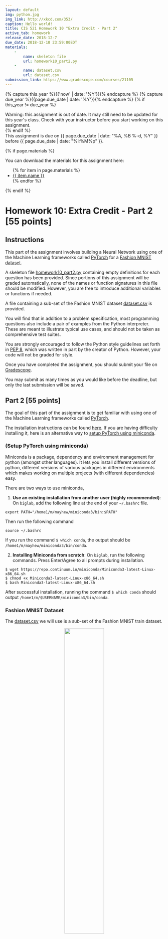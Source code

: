```yaml
---
layout: default
img: python.jpg
img_link: http://xkcd.com/353/
caption: Hello world!
title: CIS 521 Homework 10 "Extra Credit - Part 2"
active_tab: homework
release_date: 2018-12-7
due_date: 2018-12-10 23:59:00EDT
materials:
    - 
        name: skeleton file
        url: homework10_part2.py 
    - 
        name: dataset.csv
        url: dataset.csv 
submission_link: https://www.gradescope.com/courses/21105
---
```


<!-- Check whether the assignment is up to date -->
{% capture this_year %}{{'now' | date: '%Y'}}{% endcapture %}
{% capture due_year %}{{page.due_date | date: '%Y'}}{% endcapture %}
{% if this_year != due_year %} 
<div class="alert alert-danger">
Warning: this assignment is out of date.  It may still need to be updated for this year's class.  Check with your instructor before you start working on this assignment.
</div>
{% endif %}
<!-- End of check whether the assignment is up to date -->


<div class="alert alert-info">
This assignment is due on {{ page.due_date | date: "%A, %B %-d, %Y" }} before {{ page.due_date | date: "%I:%M%p" }}. 
</div>

{% if page.materials %}
<div class="alert alert-info">
You can download the materials for this assignment here:
<ul>
{% for item in page.materials %}
<li><a href="{{item.url}}">{{ item.name }}</a></li>
{% endfor %}
</ul>
</div>
{% endif %}



Homework 10: Extra Credit - Part 2 [55 points]
=============================================================

## <a name="instructions"></a> Instructions


This part of the assignment involves building a Neural Network using one of the Machine Learning frameworks called [PyTorch](https://pytorch.org) for a [Fashion MNIST dataset](https://github.com/zalandoresearch/fashion-mnist).

A skeleton file [homework10_part2.py](homework10_part2.py) containing empty definitions for each question has been provided. Since portions of this assignment will be graded automatically, none of the names or function signatures in this file should be modified. However, you are free to introduce additional variables or functions if needed.

A file containing a sub-set of the Fashion MNIST dataset [dataset.csv](dataset.csv) is provided. 

You will find that in addition to a problem specification, most programming questions also include a pair of examples from the Python interpreter. These are meant to illustrate typical use cases, and should not be taken as comprehensive test suites.

You are strongly encouraged to follow the Python style guidelines set forth in [PEP 8](http://www.python.org/dev/peps/pep-0008/), which was written in part by the creator of Python. However, your code will not be graded for style.

Once you have completed the assignment, you should submit your file on [Gradescope]({{page.submission_link}}).

You may submit as many times as you would like before the deadline, but only the last submission will be saved. 



## <a name="part_2"></a> Part 2 [55 points]

The goal of this part of the assignment is to get familiar with using one of the Machine Learning frameworks called [PyTorch](https://pytorch.org). 

The installation instructions can be found [here](https://pytorch.org/get-started/locally/). If you are having difficulty installing it, here is an alternative way to [setup PyTorch using miniconda](#setup).


### <a name="setup"></a>  (Setup PyTorch using miniconda)
Miniconda is a package, dependency and environment management for python (amongst other languages). It lets you install different versions of python, different versions of various packages in different environments which makes working on multiple projects (with different dependencies) easy.

There are two ways to use miniconda,

1. **Use an existing installation from another user (highly recommended)**: On ```biglab```, add the following line at the end of your ```~/.bashrc``` file.
```
export PATH="/home1/m/mayhew/miniconda3/bin:$PATH"
```
Then run the following command
```
source ~/.bashrc
```
If you run the command ```$ which conda```, the output should be ```/home1/m/mayhew/miniconda3/bin/conda```.

2. **Installing Miniconda from scratch**: On ```biglab```, run the following commands. Press Enter/Agree to all prompts during installation.
```
$ wget https://repo.continuum.io/miniconda/Miniconda3-latest-Linux-x86_64.sh
$ chmod +x Miniconda3-latest-Linux-x86_64.sh
$ bash Miniconda3-latest-Linux-x86_64.sh
```
After successful installation, running the command ```$ which conda``` should output ```/home1/m/$USERNAME/miniconda3/bin/conda```.


### Fashion MNIST Dataset

The [dataset.csv](dataset.csv) we will use is a sub-set of the Fashion MNIST train dataset. 

<p align="center">
<img src="images/fashion-mnist-sprite.png" class="img-responsive" width="50%" height="50%"/>
</p>

<p align="center">
<img src="images/embedding.gif" class="img-responsive" width="50%" height="50%"/>
</p>

The dataset contains 20000 28x28 greyscale images, where each image has a label from one of 10 classes:

| Label | Description |
| --- | --- |
| 0 | T-shirt/top |
| 1 | Trouser |
| 2 | Pullover |
| 3 | Dress |
| 4 | Coat |
| 5 | Sandal |
| 6 | Shirt |
| 7 | Sneaker |
| 8 | Bag |
| 9 | Ankle boot |


### Part 2.1 [5 points]

The [dataset.csv](dataset.csv) is a comma-separated csv file with a header 'label, pixel1, pixel2, ..., pixel 784'. 
The first column 'label' is a label from 0 to 9 inclusively, and the rest of the columns 'pixel1' ... 'pixel784' are 784 pixels of an image for a corresponding label.  

Your task is to fill in `load_data(file_path, reshape_images)`, where `file_path` is a string representing the path to a dataset and `reshape_images` is a boolean flag that indicates whether an image needs to be represented as one dimensional array of 784 pixels or reshaped to (1, 28, 28) array pixels.  This function returns 2 numpy arrays, where the first array corresponds to images and the second to labels. 
 
Since there are 20000 images and labels in `dataset.csv`, you should expect something as follows when the function is called with `reshape_images` set to `False`:

```python
>>> X, Y = load_data('dataset.csv', False)
>>> print(X.shape)
(20000, 784)
>>> print(Y.shape)
(20000,)
```

And something as follows when the function is called with `reshape_images` set to `True`:
```python
>>> X, Y = load_data('dataset.csv', True)
>>> print(X.shape)
(20000, 1, 28, 28)
>>> print(Y.shape)
(20000,)
```

Here is a way to visualise the first image of our data: 

```python
>>> import matplotlib.pyplot as plt
>>> class_names = ['T-Shirt', 'Trouser', 'Pullover', 'Dress', 'Coat', 'Sandal', 'Shirt', 'Sneaker', 'Bag', 'Ankle Boot']
>>> X, Y = load_data('dataset.csv', False)
>>> plt.imshow(X[0].reshape(28, 28), cmap='gray')
>>> plt.title(class_names[Y[0]])
>>> plt.show()
```
<p align="center">
<img src="images/first_image.png" class="img-responsive" width="50%" height="50%"/>
</p>


##### Data Loading and Processing in PyTorch

The `load_data(file_path, reshape_images)` function gets called in the `FashionMNISTDataset` class, which is given in the skeleton file. The `FashionMNISTDataset` class is a custom dataset that inherits [`torch.utils.data.Dataset`](https://pytorch.org/docs/stable/_modules/torch/utils/data/dataset.html#Dataset), which is an abstract class representing a dataset in PyTorch. We filled in the required `__len__` and `__getitem__` functions to return the size of the dataset and to add support the indexing of the dataset. 

```python
from torch.utils.data import Dataset
class FashionMNISTDataset(Dataset):
    def __init__(self, file_path, reshape_images):
        self.X, self.Y = load_data(file_path, reshape_images)

    def __len__(self):
        return len(self.X)

    def __getitem__(self, index):
        return self.X[index], self.Y[index]
```

Similarly to the previous snippets of code:

```python
>>> dataset= FashionMNISTDataset('dataset.csv', False)
>>> print(dataset.X.shape)
(20000, 784)
>>> print(dataset.Y.shape)
(20000,)
>>> dataset= FashionMNISTDataset('dataset.csv', True)
>>> print(dataset.X.shape)
(20000, 1, 28, 28)
>>> print(dataset.Y.shape)
(20000,)
```

This `FashionMNISTDataset` class can be used by [`torch.utils.data.DataLoader`](https://pytorch.org/docs/stable/_modules/torch/utils/data/dataloader.html#DataLoader), which is a dataset iterator and that provides ways to batch the data, shuffle the data, or load the data in parallel. Here is a snippet of code that uses `torch.utils.data.DataLoader` with  `batch_size` set to 10: 
```python
>>> dataset = FashionMNISTDataset('dataset.csv', False)
>>> data_loader = torch.utils.data.DataLoader(dataset=dataset, batch_size=10, shuffle=False)
>>> print(len(data_loader))
2000
>>> images, labels = list(data_loader)[0]
>>> print(type(images))
<class torch.LongTensor>
>>> print(images)
<class torch.LongTensor>

    0     0     0  ...     25     9     0
    0     0     0  ...      0     0     0
    0     0     0  ...      0     0     0
       ...          ⋱          ...       
    0     0     0  ...      0     0     0
    0     0     0  ...      0     0     0
    0     0     1  ...      0     0     0
[torch.LongTensor of size 10x784]
>>> print(type(labels))
<class torch.LongTensor>
>>> print(labels)

 5
 0
 1
 4
 7
 6
 2
 1
 9
 0
[torch.LongTensor of size 10]
```
Note that we added the code to load the data with `torch.utils.data.DataLoader` in the `main()` function of the skeleton file. 


    
### Part 2.2 - 2.4  [45 points]

For the next part of the assignment we give you a few functions that you are welcome to use and modify.  They are:

* The `train(model, data_loader, num_epochs, learning_rate)` function, which accepts the following arguments
1. a `model` which is a subclass of [`torch.nn.Module`](https://pytorch.org/docs/stable/_modules/torch/nn/modules/module.html#Module), 
2. a `data_loader` which is a class of [`torch.utils.data.DataLoader`](https://pytorch.org/docs/stable/_modules/torch/utils/data/dataloader.html#DataLoader) 
3. two hyper-parameters: `num_epochs` and `learning_rate`.
This function trains a `model` for the specified `num_epochs` using [`torch.nn.CrossEntropyLoss`](https://pytorch.org/docs/stable/nn.html#loss-functions) loss function and [`torch.optim.Adam`](https://pytorch.org/docs/stable/optim.html) as an optimizer. Once in a specified amount of iterations, the function prints the current loss, train accuracy, train F1-score for the model. 

* The `evaluate(model, data_loader)` function, which accepts
1. a `model` which is a subclass of [`torch.nn.Module`](https://pytorch.org/docs/stable/_modules/torch/nn/modules/module.html#Module) 
2. a `data_loader` which is a class of [`torch.utils.data.DataLoader`](https://pytorch.org/docs/stable/_modules/torch/utils/data/dataloader.html#DataLoader).

The `evaluate` function returns a list of actual labels and a list of predicted labels by that `model` for this `data_loader` class. This function can be used to get the metrics, such as accuracy or F1-score

* The `plot_confusion_matrix(cm, class_names, title=None)` function, which visualises a confusion matrix. It accepts
1. a confusion matrix `cm`, 
2. a list of corresponding `class_names` 
3. an optional `title`. 

The `plot_confusion_matrix` function was modified from [here](https://scikit-learn.org/stable/auto_examples/model_selection/plot_confusion_matrix.html)


All you have to do is to fill in `__init__(self)` and  `forward(self, x)` for 3 different classes: *Easy*, *Medium*, and *Advanced*.  

#### Part 2.2: Easy [10 pts]

In this part we ask you to fill in `__init__(self)` and  `forward(self, x)` of the `EasyModel` class. `EasyModel` is a subclass of [`torch.nn.Module`](https://pytorch.org/docs/stable/_modules/torch/nn/modules/module.html#Module), which is a base class for all neural network models in PyTorch. 
We ask you to build a model that consists of a single linear layer (using [`torch.nn.Linear`](https://pytorch.org/docs/stable/nn.html#linear-layers)).  You will need to write one line of code.  It starts with `self.fc = torch.nn.Linear`. It maps the size of the representation of an image to the number of classes.
We recommend to have look around the API for [`torch.nn`](https://pytorch.org/docs/stable/nn.html). 

Once you have filled in `__init__(self)` and  `forward(self, x)` of the `EasyModel` class you should expect something similar to this:

```python
>>> class_names = ['T-Shirt', 'Trouser', 'Pullover', 'Dress', 'Coat', 'Sandal', 'Shirt', 'Sneaker', 'Bag', 'Ankle Boot']
>>> num_epochs = 2
>>> batch_size = 100
>>> learning_rate = 0.001
>>> data_loader = torch.utils.data.DataLoader(dataset=FashionMNISTDataset('dataset.csv', False),  batch_size=batch_size, shuffle=True)
>>> easy_model = EasyModel()
>>> train(easy_model, data_loader, num_epochs, learning_rate)
Epoch : 0/2, Iteration : 49/200,  Loss: 5.7422, Train Accuracy: 73.3450, Train F1 Score: 72.6777
Epoch : 0/2, Iteration : 99/200,  Loss: 7.6222, Train Accuracy: 76.7650, Train F1 Score: 75.8522
Epoch : 0/2, Iteration : 149/200,  Loss: 8.9238, Train Accuracy: 76.9600, Train F1 Score: 76.6251
Epoch : 0/2, Iteration : 199/200,  Loss: 6.3722, Train Accuracy: 76.9450, Train F1 Score: 77.1084
Epoch : 1/2, Iteration : 49/200,  Loss: 6.0220, Train Accuracy: 72.7300, Train F1 Score: 73.4246
Epoch : 1/2, Iteration : 99/200,  Loss: 4.4724, Train Accuracy: 78.5450, Train F1 Score: 78.6831
Epoch : 1/2, Iteration : 149/200,  Loss: 3.9865, Train Accuracy: 79.5950, Train F1 Score: 79.3139
Epoch : 1/2, Iteration : 199/200,  Loss: 4.8550, Train Accuracy: 75.4150, Train F1 Score: 73.7432
>>> y_true_easy, y_pred_easy = evaluate(easy_model, data_loader)
>>> print(f'Easy Model: '
          f'Final Train Accuracy: {100.* accuracy_score(y_true_easy, y_pred_easy):.4f},',
          f'Final Train F1 Score: {100.* f1_score(y_true_easy, y_pred_easy, average="weighted"):.4f}')
Easy Model: Final Train Accuracy: 75.4150, Final Train F1 Score: 73.7432
>>> plot_confusion_matrix(confusion_matrix(y_true_easy, y_pred_easy), class_names, 'Easy Model')
```
<p align="center">
<img src="images/easy_model.png" class="img-responsive" width="50%" height="50%"/>
</p>


We reserved multiple datasets for testing with the same distribution of labels as given in `dataset.csv`. We will train and evaluate your model on our end using the same `train()` and `evaluate()` functions as given. 
Full points will be given for an `Easy Model` for num_epochs = 2, batch_size = 100, learning_rate = 0.001 if the accuracy on the reserved datasets and F1-Score is >= 72%.


#### Part 2.3: Medium [15 pts]

In this part we ask you to fill in `__init__(self)` and  `forward(self, x)` of the `Medium` class that is a subclass of [`torch.nn.Module`](https://pytorch.org/docs/stable/_modules/torch/nn/modules/module.html#Module). 
We ask you to build a model that consists of a multiple fully-connected linear layers (using [`torch.nn.Linear`](https://pytorch.org/docs/stable/nn.html#linear-layers)).
The network architecture is open-ended, so it is up to you to decide the number of linear layers and the size of nodes within the hidden layer(s). There are many tutorials online for you to use, for instance [this blog post](http://adventuresinmachinelearning.com/pytorch-tutorial-deep-learning/) gives a good solution for our  `Medium` class  by building a Fully-Connected Network with 2 hidden layers.  You can also use activation functions like ReLU. 
Remember that the input to this model is the size of a one dimensional representation of an image and the output is the number of classes as for the Easy Model.

Once you have filled in `__init__(self)` and  `forward(self, x)` of the `MediumModel` class you should expect something similar to this:
```python
>>> class_names = ['T-Shirt', 'Trouser', 'Pullover', 'Dress', 'Coat', 'Sandal', 'Shirt', 'Sneaker', 'Bag', 'Ankle Boot']
>>> num_epochs = 2
>>> batch_size = 100
>>> learning_rate = 0.001
>>> data_loader = torch.utils.data.DataLoader(dataset=FashionMNISTDataset('dataset.csv', False),  batch_size=batch_size, shuffle=True)
>>> medium_model = MediumModel()
>>> train(medium_model, data_loader, num_epochs, learning_rate)
>>> y_true_medium, y_pred_medium = evaluate(medium_model, data_loader)
Epoch : 0/2, Iteration : 49/200,  Loss: 0.7257, Train Accuracy: 76.7000, Train F1 Score: 76.6240
Epoch : 0/2, Iteration : 99/200,  Loss: 0.6099, Train Accuracy: 79.6000, Train F1 Score: 79.3427
Epoch : 0/2, Iteration : 149/200,  Loss: 0.3406, Train Accuracy: 80.3550, Train F1 Score: 79.2653
Epoch : 0/2, Iteration : 199/200,  Loss: 0.4423, Train Accuracy: 82.2350, Train F1 Score: 82.1259
Epoch : 1/2, Iteration : 49/200,  Loss: 0.6591, Train Accuracy: 82.2450, Train F1 Score: 81.5656
Epoch : 1/2, Iteration : 99/200,  Loss: 0.5055, Train Accuracy: 81.7150, Train F1 Score: 81.2029
Epoch : 1/2, Iteration : 149/200,  Loss: 0.4616, Train Accuracy: 83.9600, Train F1 Score: 83.4397
Epoch : 1/2, Iteration : 199/200,  Loss: 0.3895, Train Accuracy: 84.3500, Train F1 Score: 84.3794
>>> print(f'Medium Model: '
      f'Final Train Accuracy: {100.* accuracy_score(y_true_medium, y_pred_medium):.4f},',
      f'Final F1 Score: {100.* f1_score(y_true_medium, y_pred_medium, average="weighted"):.4f}')
Medium Model: Final Train Accuracy: 84.3500, Final F1 Score: 84.3794
>>> plot_confusion_matrix(confusion_matrix(y_true_medium, y_pred_medium), class_names, 'Medium Model')
```

<p align="center">
<img src="images/medium_model.png" class="img-responsive" width="50%" height="50%"/>
</p>


As before, we reserved multiple datasets for testing with the same distribution of labels as given in `dataset.csv`. We will train and evaluate your model on our end using the same `train()` and `evaluate()` functions as given. 
Full points will be given for a `Medium Model` for num_epochs = 2, batch_size = 100, learning_rate = 0.001 if the accuracy on the reserved datasets and F1-Score is >= 82%.


#### Part 2.3: Advanced [20 pts]

In this part we ask you to fill in `__init__(self)` and  `forward(self, x)` of the `Advanced` class that is a subclass of [`torch.nn.Module`](https://pytorch.org/docs/stable/_modules/torch/nn/modules/module.html#Module).
We ask you to build a Convolutional Neural Network, which will consists of one or more convolutional layers ([`torch.nn.Conv2d`](https://pytorch.org/docs/stable/nn.html#convolutional-layers)) connected by the linear layers. The architecture is open-ended, so it is up to you to decide the number of layers, kernel size, activation functions etc. 
You can see performance of different architectures for this dataset [here](https://github.com/zalandoresearch/fashion-mnist/blob/master/README.md#Benchmark). 
The input to this model, unlike the input for `Easy` and `Medium` Models is expected to be different, and this is the reason why we asked you to reshape the images in Part 2.1. The output of this model remains the same as before.

Once you have filled in `__init__(self)` and  `forward(self, x)` of the `EasyModel` class you can use the following to see the performance of your  

```python
>>> class_names = ['T-Shirt', 'Trouser', 'Pullover', 'Dress', 'Coat', 'Sandal', 'Shirt', 'Sneaker', 'Bag', 'Ankle Boot']
>>> num_epochs = 2
>>> batch_size = 100
>>> learning_rate = 0.001
>>> data_loader_reshaped = torch.utils.data.DataLoader(dataset=FashionMNISTDataset('dataset.csv', True), batch_size=batch_size, shuffle=True)
>>> advanced_model = AdvancedModel()
>>> train(advanced_model, data_loader_reshaped, num_epochs, learning_rate)
>>> y_true_advanced, y_pred_advanced = evaluate(advanced_model, data_loader_reshaped)
Epoch : 0/2, Iteration : 49/200,  Loss: 0.7043, Train Accuracy: 80.2100, Train F1 Score: 79.9030
Epoch : 0/2, Iteration : 99/200,  Loss: 0.4304, Train Accuracy: 84.0650, Train F1 Score: 83.9004
Epoch : 0/2, Iteration : 149/200,  Loss: 0.4911, Train Accuracy: 85.0850, Train F1 Score: 84.4854
Epoch : 0/2, Iteration : 199/200,  Loss: 0.3728, Train Accuracy: 86.9900, Train F1 Score: 86.9663
Epoch : 1/2, Iteration : 49/200,  Loss: 0.3628, Train Accuracy: 87.2150, Train F1 Score: 86.9041
Epoch : 1/2, Iteration : 99/200,  Loss: 0.3961, Train Accuracy: 87.7100, Train F1 Score: 87.7028
Epoch : 1/2, Iteration : 149/200,  Loss: 0.3038, Train Accuracy: 88.9200, Train F1 Score: 88.9186
Epoch : 1/2, Iteration : 199/200,  Loss: 0.3445, Train Accuracy: 89.2500, Train F1 Score: 88.8764
>>> print(f'Advanced Model: '
  f'Final Train Accuracy: {100.* accuracy_score(y_true_advanced, y_pred_advanced):.4f},',
  f'Final F1 Score: {100.* f1_score(y_true_advanced, y_pred_advanced, average="weighted"):.4f}')
Advanced Model: Final Train Accuracy: 89.2500, Final F1 Score: 88.8764
plot_confusion_matrix(confusion_matrix(y_true_advanced, y_pred_advanced), class_names, 'Advanced Model')
```

<p align="center">
<img src="images/advanced_model.png" class="img-responsive" width="50%" height="50%"/>
</p>


As before, we reserved multiple datasets for testing with the same distribution of labels as given in `dataset.csv`. We will train and evaluate your model on our end using the same `train()` and `evaluate()` functions as given. 
Full points will be given for a `Advanced Model` for num_epochs = 2, batch_size = 100, learning_rate = 0.001 if the accuracy on the reserved datasets and F1-Score is >= 88%.


## 3. Feedback [5 points]
1. **[2 points]** What were the two classes that one of your models confused the most?  
2. **[3 points]** Describe your architecture for the Advanced Model 
3. **[0 points]** Approximately how long did you spend on this assignment?
4. **[0 points]** Which aspects of this assignment did you find most challenging? Were there any significant stumbling blocks?
5. **[0 points]**  Which aspects of this assignment did you like? Is there anything you would have changed?